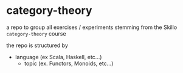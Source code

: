 # category-theory
a repo to group all exercises / experiments stemming from the Skillo `category-theory` course

the repo is structured by
- language (ex Scala, Haskell, etc...)
  - topic (ex. Functors, Monoids, etc...)
